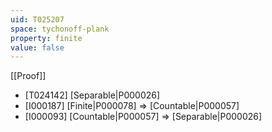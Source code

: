 ```yaml
---
uid: T025207
space: tychonoff-plank
property: finite
value: false
---
```

[[Proof]]

* [T024142] [Separable|P000026]
* [I000187] [Finite|P000078] => [Countable|P000057]
* [I000093] [Countable|P000057] => [Separable|P000026]

